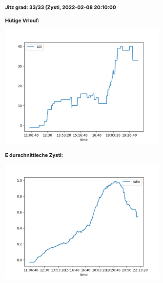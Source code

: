 ### Jitz grad: 33/33 (Zysti, 2022-02-08 20:10:00

### Hütige Vrlouf:
![Graph](Today.png)

### E durschnittleche Zysti:
![Graph](Zysti.png)